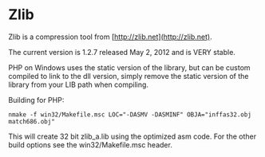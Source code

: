 # Zlib

Zlib is a compression tool from [http://zlib.net](http://zlib.net).

The current version is 1.2.7 released May 2, 2012 and is VERY stable.

PHP on Windows uses the static version of the library, but can be custom
compiled to link to the dll version, simply remove the static version of the
library from your LIB path when compiling.

Building for PHP:


    nmake -f win32/Makefile.msc LOC="-DASMV -DASMINF" OBJA="inffas32.obj match686.obj"

This will create 32 bit zlib_a.lib using the optimized asm code. For the other build options see the win32/Makefile.msc header.

